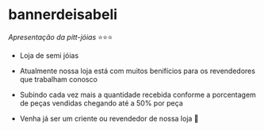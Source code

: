 # bannerdeisabeli

_Apresentação da pitt-jóias_ ⭐⭐⭐

- Loja de semi jóias 

- Atualmente nossa loja está com muitos benifícios para os revendedores que trabalham conosco

- Subindo cada vez mais a quantidade recebida conforme a porcentagem de peças vendidas chegando até a 50% por peça

- Venha já ser um criente ou revendedor de nossa loja 🙂



